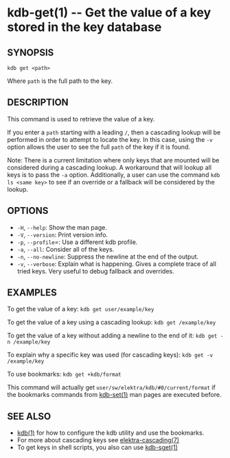 kdb-get(1) -- Get the value of a key stored in the key database
================================================================

## SYNOPSIS

`kdb get <path>`

Where `path` is the full path to the key.

## DESCRIPTION

This command is used to retrieve the value of a key.

If you enter a `path` starting with a leading `/`, then a cascading lookup will be performed in order to attempt to locate the key.
In this case, using the `-v` option allows the user to see the full `path` of the key if it is found.

Note: There is a current limitation where only keys that are mounted will be considered during a cascading lookup.
A workaround that will lookup all keys is to pass the `-a` option.
Additionally, a user can use the command `kdb ls <same key>` to see if an override or a fallback will be considered by the lookup.


## OPTIONS

- `-H`, `--help`:
  Show the man page.
- `-V`, `--version`:
  Print version info.
- `-p`, `--profile`=<profile>:
  Use a different kdb profile.
- `-a`, `--all`:
  Consider all of the keys.
- `-n`, `--no-newline`:
  Suppress the newline at the end of the output.
- `-v`, `--verbose`:
  Explain what is happening.
  Gives a complete trace of all tried keys.
  Very useful to debug fallback and overrides.


## EXAMPLES

To get the value of a key:
`kdb get user/example/key`

To get the value of a key using a cascading lookup:
`kdb get /example/key`

To get the value of a key without adding a newline to the end of it:
`kdb get -n /example/key`

To explain why a specific key was used (for cascading keys):
`kdb get -v /example/key`

To use bookmarks:
`kdb get +kdb/format`

This command will actually get `user/sw/elektra/kdb/#0/current/format` if the bookmarks commands from
[kdb-set(1)](kdb-set.md) man pages are executed before.

## SEE ALSO

- [kdb(1)](kdb.md) for how to configure the kdb utility and use the bookmarks.
- For more about cascading keys see [elektra-cascading(7)](elektra-cascading.md)
- To get keys in shell scripts, you also can use [kdb-sget(1)](kdb-sget.md)
